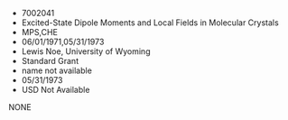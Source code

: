 * 7002041
* Excited-State Dipole Moments and Local Fields in Molecular  Crystals
* MPS,CHE
* 06/01/1971,05/31/1973
* Lewis Noe, University of Wyoming
* Standard Grant
*   name not available
* 05/31/1973
* USD Not Available

NONE